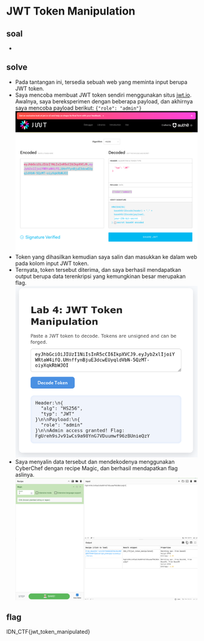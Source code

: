 # JWT Token Manipulation
## soal
-

## solve
- Pada tantangan ini, tersedia sebuah web yang meminta input berupa JWT token.
- Saya mencoba membuat JWT token sendiri menggunakan situs [jwt.io](https://jwt.io/). Awalnya, saya bereksperimen dengan beberapa payload, dan akhirnya saya mencoba payload berikut: ```{"role": "admin"}```
  ![alt text](<images/JWT Token Manipulation/image.png>)
- Token yang dihasilkan kemudian saya salin dan masukkan ke dalam web pada kolom input JWT token.
- Ternyata, token tersebut diterima, dan saya berhasil mendapatkan output berupa data terenkripsi yang kemungkinan besar merupakan flag.
  ![alt text](<images/JWT Token Manipulation/image-1.png>)
- Saya menyalin data tersebut dan mendekodenya menggunakan CyberChef dengan recipe Magic, dan berhasil mendapatkan flag aslinya.
  ![alt text](<images/JWT Token Manipulation/image-2.png>)

## flag
IDN_CTF{jwt_token_manipulated}